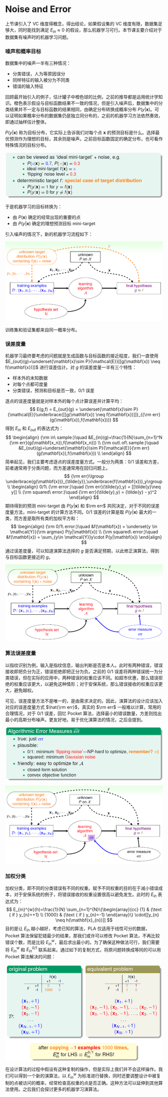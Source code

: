 # Noise and Error

上节课引入了 VC 维度得概念，得出结论，如果假设集的 VC 维度有限，数据集足够大，同时能找到满足 $E_{in}\approx 0$ 的假设，那么机器学习可行。本节课主要介绍对于数据集有噪声时的机器学习问题。

### 噪声和概率目标

数据集中的噪声一半有三种情况：

- 分类错误，人为等原因误分
- 同样特征的输入被分为不同类
- 错误的输入特征

回顾最开始引入的例子，估计罐子中橙色球的比例，之前的推导都是运用统计学知识。橙色表示假设与目标函数结果不一致的情况，但是引入噪声后，数据集中的分类结果并不一定与目标函数的结果相同，由确定分布转换成概率分布 $P(y|\mathbf{x})$。可以证明如果概率分布的数据集仍是独立同分布的，之前的机器学习方法依然奏效，即通过抽样估计整体。

$P(y|\mathbf{x})$ 称为目标分布，它实际上告诉我们对每个点 $\mathbf{x}$ 的预测目标是什么。选择最优预测作为理想的目标，其余则是噪声。之前目标函数固定的确定分布，也可看作特殊情况的目标分布。

![image-20200202115731602](image-20200202115731602.png)

于是机器学习的目标转换为：

- 由 $P(\mathbf{x})$ 确定的经常出现的重要的点
- 由 $P(y|\mathbf{x})$ 确定的理想预测目标 mini-target

引入噪声的情况下，新的机器学习流程如下：

![image-20200202120314829](image-20200202120314829.png)

训练集和验证集都来自同一概率分布。 

### 误差度量

机器学习最终要考虑的问题就是生成函数与目标函数的接近程度，我们一直使用 $E_{out}(g)=\underset{\mathbf{x}\sim P}{\mathcal{E}}[[g(\mathbf{x}) \neq f(\mathbf{x})]]$ 进行误差估计。对 $g$ 的误差度量一半有三个特性：

- 样本外的未知数据
- 对每个点都可度量
- 分类错误，预测和目标是否一致，$0/1$ 误差

逐点的误差度量就是对样本外的每个点计算误差并计算平均：
$$
E(g,f) = E_{out}(g) = \underset{\mathbf{x}\sim P}{\mathcal{E}}\underbrace{[[g(\mathbf{x}) \neq f(\mathbf{x})]]}_{{\rm err}(g(\mathbf{x}),f(\mathbf{x}))}
$$
 得到 $E_{in}$ 和 $E_{out}$ 的表达式为：
$$
\begin{align}
{\rm in\ sample:}\quad &E_{in}(g)=\frac{1}{N}\sum_{n=1}^N {\rm err}(g(\mathbf{x_n}),f(\mathbf{x_n})) \\
{\rm out\ of\ sample:}\quad &E_{out}(g)=\underset{\mathbf{x}\sim P}{\mathcal{E}}{\rm err}(g(\mathbf{x}),f(\mathbf{x})) \\
\end{align}
$$
简单起见，我们主要考虑逐点的误差度量方式。一般分为两类：$0/1$ 误差和方差，前者通常用于分类问题，而方差通常用在回归问题上。
$$
{\rm err}\lgroup \underbrace{g(\mathbf{x})}_{\tilde{y}},\underbrace{f(\mathbf{x})}_y\rgroup \\
\begin{align}
0/1\ {\rm error:}\quad {\rm err}(\tilde{y},y) = [[\tilde{y}\neq y]] \\
{\rm squared\ error:}\quad {\rm err}(\tilde{y},y) = (\tilde{y} - y)^2
\end{align}
$$
期待得到的预测 mini-target 由 $P(y|\mathbf{x})$ 和 $\rm err$ 共同决定，对于不同的误差度量方法，mini-target 的计算方法不同。$0/1$ 误差的计算是取 $P(y|\mathbf{x})$ 最大的一类，而方差是取所有类的加权平方和：
$$
\begin{align}
{\rm 0/1\ error:}\quad &f(\mathbf{x}) = \underset{y \in \mathcal{Y}}{\rm argmax} P(y|\mathbf{x}) \\
{\rm squared\ error:}\quad &f(\mathbf{x}) = \sum_{y\in \mathcal{Y}}y\cdot P(y|\mathbf{x})
\end{align}
$$
通过误差度量，可以知道演算法选择的 $g$ 是否满足预期，以此修正演算法，得到与目标函数更接近的 $g$。

![image-20200202151741439](image-20200202151741439.png)

### 算法误差度量

以指纹识别为例，输入是指纹信息，输出判断是否是本人。此时有两种错误，错误接收即把负分为正，错误拒绝即把正分为负。之前的 $0/1$ 误差将两种错误统一为分类错误，但在实际的应用中，两种错误的权重应该不同。如超市优惠，那么错误拒绝的权重应该更大，以避免这种情形；对于安保系统，那么错误接收的权重应该更大，避免越权。

可见，误差度量方法不是唯一的，是由需求决定的。因此，演算法的设计应该加入对应的误差度量方式 $\hat{\rm err}$，真实的 $\rm err$ 一般难以计算，常用的合理情况，对于 $0/1$ 误差，回忆 Pocket 算法，选择最小的错误数量，方差则找出最小的高斯分布噪声。更友好地，易于优化演算法的情况，之后会提到。

![image-20200202155402888](image-20200202155402888.png)

![image-20200202155532309](image-20200202155532309.png)

### 加权分类

加权分类，即不同的分类错误有不同的权重。赋予不同权重的目的在于减小错误成本，对于安保系统的例子，将错误接收的权重设置很高以避免发生。此时的 $E_{in}$ 表达式为：
$$
E_{in}^{w}(h)=\frac{1}{N} \sum_{n=1}^{N}\{\begin{array}{cc}
{1} & {\text { if } y_{n}=+1} \\
{1000} & {\text { if } y_{n}=-1}
\end{array}\} \cdot[[y_{n} \neq h(\mathbf{x}_{n})]]
$$
目的是让 $E_{in}$ 越小越好，考虑已知的算法，PLA 仅适用于线性可分的数据，Pocket 算法保留犯错最少的结果，那我们或许可以修改 Pocket 算法，不再比较错误个数，而是比较 $E_{in}^w$，最后求出最小的。为了确保这种做法可行，我们需要将 $E_{in}^w$ 和 $E_{in}^{0/1}$ 联系起来。通过如下的复制方式，将原问题转换成等同的可以用 Pocket 算法解决的问题：

![image-20200202163212914](image-20200202163212914.png)      

在设计算法的过程中假设有这种复制的操作，但是实际上我们并不会这样操作。我们可以得到一个新的演算法，以 $E_{in}^w$ 为标准进行替换，同时还要调整设计中被复制的点被访问的概率，经常检查高权重的点是否正确。这种方法可以延伸到其他算法使用。之后我们会探讨更多的机器学习演算法。